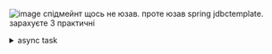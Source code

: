 ![image](https://github.com/therotherithethethe/javafxcruddemo/assets/98651796/c43b56c5-ff13-453d-8634-1195655aecae)
спідмейнт щось не юзав. проте юзав spring jdbctemplate. зарахуєте 3 практичні

<details>
  <summary>async task</summary>
  
```java
private void generateDataBtnClick(ActionEvent event) {
        //userRepo.generateData(Integer.parseInt(countOfDataTxtf.getText()));

        int count = Integer.parseInt(countOfDataTxtf.getText());

        Task<Void> task = new Task<Void>() {
            @Override
            protected Void call() throws Exception {
                // Generate data here
                userRepo.generateData(count);
                return null;
            }
        };

        task.setOnSucceeded(workerStateEvent -> {
            System.out.println("success");
        });
        new Thread(task).start();
    }
```

</details>
